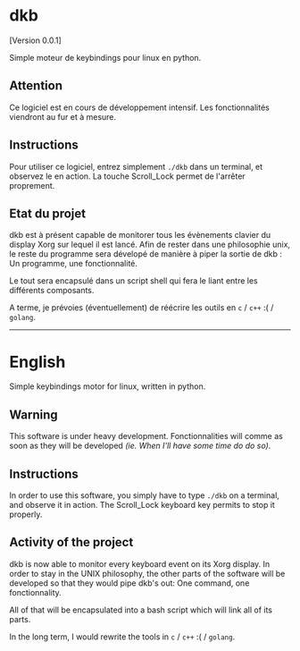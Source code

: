 dkb
===
[Version 0.0.1]

Simple moteur de keybindings pour linux en python.

Attention
---
Ce logiciel est en cours de développement intensif. Les fonctionnalités viendront au fur et à mesure.


Instructions
---
Pour utiliser ce logiciel, entrez simplement `./dkb` dans un terminal, et observez le en action. La touche Scroll_Lock permet de l'arrêter proprement. 

Etat du projet
---
dkb est à présent capable de monitorer tous les évènements clavier du display Xorg sur lequel il est lancé.
Afin de rester dans une philosophie unix, le reste du programme sera dévelopé de manière à piper la sortie de dkb :
Un programme, une fonctionnalité.

Le tout sera encapsulé dans un script shell qui fera le liant entre les différents composants.

A terme, je prévoies (éventuellement) de réécrire les outils en `c` / `c++` :( / `golang`.

______
English
===
Simple keybindings motor for linux, written in python.

Warning
---
This software is under heavy development. Fonctionnalities will comme as soon as they will be developed *(ie. When I'll have some time do do so)*.


Instructions
---
In order to use this software, you simply have to type `./dkb` on a terminal, and observe it in action. The Scroll_Lock keyboard key permits to stop it properly.

Activity of the project
---
dkb is now able to monitor every keyboard event on its Xorg display. 
In order to stay in the UNIX philosophy, the other parts of the software will be developed so that they would pipe dkb's out: One command, one fonctionnality.

All of that will be encapsulated into a bash script which will link all of its parts.

In the long term, I would rewrite the tools in `c` / `c++` :( / `golang`.
